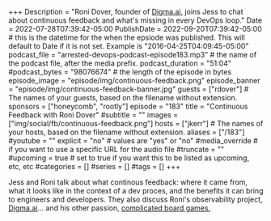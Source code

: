 +++
Description = "Roni Dover, founder of [Digma.ai](https://digma.ai), joins Jess to chat about continuous feedback and what's missing in every DevOps loop."
Date = 2022-07-28T07:39:42-05:00
PublishDate = 2022-09-20T07:39:42-05:00 # this is the datetime for the when the epsiode was published. This will default to Date if it is not set. Example is "2016-04-25T04:09:45-05:00"
podcast_file = "arrested-devops-podcast-episode183.mp3" # the name of the podcast file, after the media prefix.
podcast_duration = "51:04"
#podcast_bytes = "98076674" # the length of the episode in bytes
episode_image = "episode/img/continuous-feedback.png"
episode_banner = "episode/img/continuous-feedback-banner.jpg"
guests = ["rdover"] # The names of your guests, based on the filename without extension.
sponsors = ["honeycomb", "rootly"]
episode = "183"
title = "Continuous Feedback with Roni Dover"
#subtitle = ""
images = ["img/social/fb/continuous-feedback.png"]
hosts = ["jkerr"] # The names of your hosts, based on the filename without extension.
aliases = ["/183"]
#youtube = ""
explicit = "no" # values are "yes" or "no"
#media_override # if you want to use a specific URL for the audio file
#truncate = ""
#upcoming = true # set to true if you want this to be listed as upcoming, etc, etc
#categories = []
#series = []
#tags = []
+++

Jess and Roni talk about what continous feedback: where it came from, what it looks like in the context of a dev proces, and the benefits it can bring to engineers and developers. They also discuss Roni's observability project, [Digma.ai](https://digma.ai)... and his other passion, [complicated board games.](https://boardgamegeek.com/boardgame/205716/new-angeles)